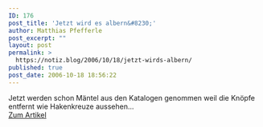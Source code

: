 ```yaml
---
ID: 176
post_title: 'Jetzt wird es albern&#8230;'
author: Matthias Pfefferle
post_excerpt: ""
layout: post
permalink: >
  https://notiz.blog/2006/10/18/jetzt-wirds-albern/
published: true
post_date: 2006-10-18 18:56:22
---
```

<!-- wp:paragraph -->
<p>Jetzt werden schon Mäntel aus den Katalogen genommen weil die Knöpfe entfernt wie Hakenkreuze aussehen...<br/>
	<a href="http://www.n-tv.de/722553.html">Zum Artikel</a></p>
<!-- /wp:paragraph -->